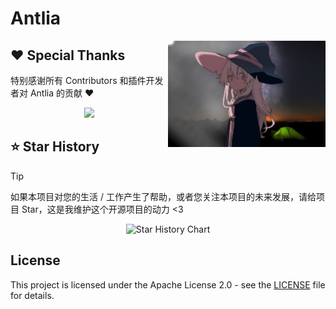 # Antlia

<img src="/plpl_cover_20250926062351.jpg" width="50%" alt="Antlia" align="right" />


## ❤️ Special Thanks

特别感谢所有 Contributors 和插件开发者对 Antlia 的贡献 ❤️

<div style="text-align:center;">
  <a href="https://github.com/Astriora/Antlia/graphs/contributors">
    <img src="https://contrib.rocks/image?repo=Astriora/Antlia" />
  </a>
</div>


## ⭐ Star History

> [!TIP] 
> 如果本项目对您的生活 / 工作产生了帮助，或者您关注本项目的未来发展，请给项目 Star，这是我维护这个开源项目的动力 <3

<div align="center">

![Star History Chart](https://api.star-history.com/svg?repos=Astriora/Antlia&type=Date)
</div>

</details>

## License

This project is licensed under the Apache License 2.0 - see the [LICENSE](LICENSE) file for details.

